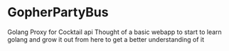 # GopherPartyBus
Golang Proxy for Cocktail api
Thought of a basic webapp to start to learn golang and grow it out from here to get a better understanding of it
